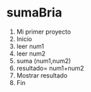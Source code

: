 # sumaBria
1. Mi primer proyecto
2. Inicio
3. leer num1
4. leer num2
5. suma (num1,num2)
6. resultado= num1+num2
7. Mostrar resultado
8. Fin
